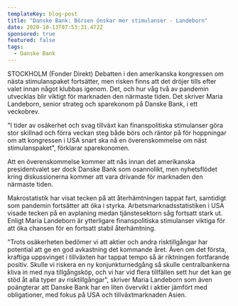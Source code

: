 ```yaml
---
templateKey: blog-post
title: "Danske Bank: Börsen önskar mer stimulanser - Landeborn"
date: 2020-10-13T07:53:31.472Z
sponsored: true
featured: false
tags:
  - Danske Bank
---
```

STOCKHOLM (Fonder Direkt) Debatten i den amerikanska kongressen om nästa stimulanspaket fortsätter, men risken finns att det dröjer tills efter valet innan något klubbas igenom. Det, och hur våg två av pandemin utvecklas blir viktigt för marknaden den närmaste tiden. Det skriver Maria Landeborn, senior strateg och sparekonom på Danske Bank, i ett veckobrev.

"I tider av osäkerhet och svag tillväxt kan finanspolitiska stimulanser göra stor skillnad och förra veckan steg både börs och räntor på för hoppningar om att kongressen i USA snart ska nå en överenskommelse om näst stimulanspaket", förklarar sparekonomen.

Att en överenskommelse kommer att nås innan det amerikanska presidentvalet ser dock Danske Bank som osannolikt, men nyhetsflödet kring diskussionerna kommer att vara drivande för marknaden den närmaste tiden.

Makrostatistik har visat tecken på att återhämtningen tappat fart, samtidigt som pandemin fortsätter att öka i styrka. Arbetsmarknadsstatistiken i USA visade tecken på en avplaning medan tjänstesektorn såg fortsatt stark ut. Enligt Maria Landeborn är ytterligare finanspolitiska stimulanser viktiga för att öka chansen för en fortsatt stabil återhämtning.

"Trots osäkerheten bedömer vi att aktier och andra risktillgångar har potential att ge en god avkastning det kommande året. Även om det första, kraftiga uppsvinget i tillväxten har tappat tempo så är riktningen fortfarande positiv. Skulle vi riskera en ny konjunkturnedgång så skulle centralbankerna kliva in med nya tillgångsköp, och vi har vid flera tillfällen sett hur det kan ge stöd åt alla typer av risktillgångar", skriver Maria Landeborn som även poängterar att Danske Bank har en liten övervikt i aktier jämfört med obligationer, med fokus på USA och tillväxtmarknaden Asien.